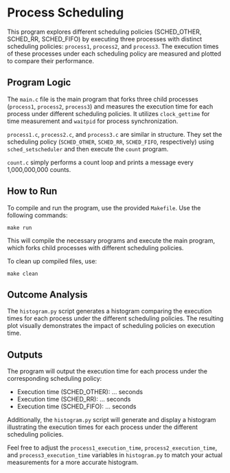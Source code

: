 <html>
<h1>Process Scheduling</h1>
<p>This program explores different scheduling policies (SCHED_OTHER, SCHED_RR, SCHED_FIFO) by executing three processes with distinct scheduling policies: <code>process1</code>, <code>process2</code>, and <code>process3</code>. The execution times of these processes under each scheduling policy are measured and plotted to compare their performance.</p>

<h2>Program Logic</h2>

<p>The <code>main.c</code> file is the main program that forks three child processes (<code>process1</code>, <code>process2</code>, <code>process3</code>) and measures the execution time for each process under different scheduling policies. It utilizes <code>clock_gettime</code> for time measurement and <code>waitpid</code> for process synchronization.</p>

<p><code>process1.c</code>, <code>process2.c</code>, and <code>process3.c</code> are similar in structure. They set the scheduling policy (<code>SCHED_OTHER</code>, <code>SCHED_RR</code>, <code>SCHED_FIFO</code>, respectively) using <code>sched_setscheduler</code> and then execute the <code>count</code> program.</p>

<p><code>count.c</code> simply performs a count loop and prints a message every 1,000,000,000 counts.</p>

<h2>How to Run</h2>

<p>To compile and run the program, use the provided <code>Makefile</code>. Use the following commands:</p>

<pre><code>make run
</code></pre>

<p>This will compile the necessary programs and execute the main program, which forks child processes with different scheduling policies.</p>

<p>To clean up compiled files, use:</p>

<pre><code>make clean
</code></pre>

<h2>Outcome Analysis</h2>

<p>The <code>histogram.py</code> script generates a histogram comparing the execution times for each process under the different scheduling policies. The resulting plot visually demonstrates the impact of scheduling policies on execution time.</p>

<h2>Outputs</h2>

<p>The program will output the execution time for each process under the corresponding scheduling policy:</p>

<ul>
    <li>Execution time (SCHED_OTHER): ... seconds</li>
    <li>Execution time (SCHED_RR): ... seconds</li>
    <li>Execution time (SCHED_FIFO): ... seconds</li>
</ul>

<p>Additionally, the <code>histogram.py</code> script will generate and display a histogram illustrating the execution times for each process under the different scheduling policies.</p>

<p>Feel free to adjust the <code>process1_execution_time</code>, <code>process2_execution_time</code>, and <code>process3_execution_time</code> variables in <code>histogram.py</code> to match your actual measurements for a more accurate histogram.</p>

</html>
